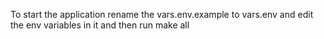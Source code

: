 To start the application rename the vars.env.example to vars.env and edit the env variables in it and then run make all
